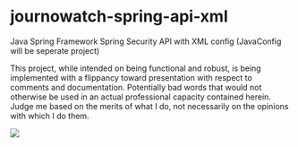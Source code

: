 # journowatch-spring-api-xml
Java Spring Framework Spring Security API with XML config (JavaConfig will be seperate project)

This project, while intended on being functional and robust, is being implemented with a flippancy toward presentation with respect to comments and documentation.  Potentially bad words that would not otherwise be used in an actual professional capacity contained herein.  Judge me based on the merits of what I do, not necessarily on the opinions with which I do them.

![](http://i.imgur.com/3ngYVMM.jpg)